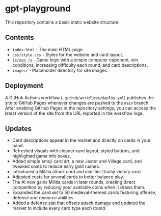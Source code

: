 # gpt-playground

This repository contains a basic static website structure.

## Contents

- `index.html` - The main HTML page.
- `css/style.css` - Styles for the website and card layout.
- `js/app.js` - Game logic with a simple computer opponent, win conditions,
  increasing difficulty each round, and card descriptions.
- `images/` - Placeholder directory for site images.

## Deployment

A GitHub Actions workflow (`.github/workflows/deploy.yml`) publishes the site to
GitHub Pages whenever changes are pushed to the `main` branch. After enabling
GitHub Pages in the repository settings, you can access the latest version of
the site from the URL reported in the workflow logs.

## Updates

- Card descriptions appear in the market and directly on cards in your hand.
- Refreshed visuals with cleaner card layout, styled buttons, and highlighted
  game info boxes.
- Added simple emoji card art, a new Jester and Village card, and tweaked
  costs to reduce early gold rushes.
- Introduced a Militia attack card and mid-tier Duchy victory card.
- Adjusted costs for several cards to better balance play.
- The AI now gains Militia cards in later rounds, creating direct competition
  by reducing your available coins when it draws them.
- Expanded the card set to 50 medieval-themed cards featuring offense,
  defense and resource abilities.
- Added a defense stat that offsets attack damage and updated the market to
  include every card type each round.

